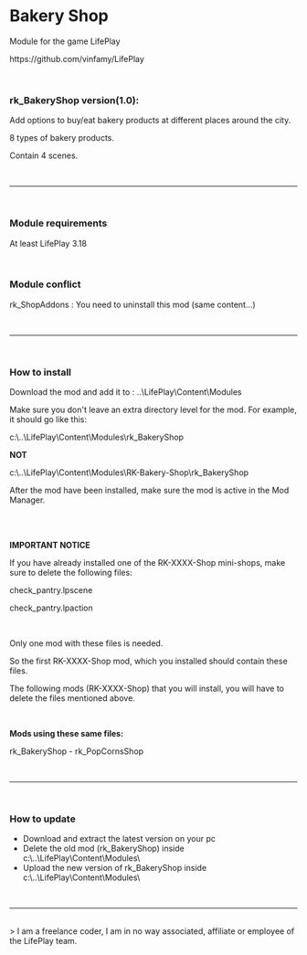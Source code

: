 <h1>Bakery Shop</h1>
<p>Module for the game LifePlay</p>
<p>https://github.com/vinfamy/LifePlay</p>
<br>
<h3>rk_BakeryShop  version(1.0):</h3>
<p>Add options to buy/eat bakery products at different places around the city.  </p>
<p>8 types of bakery products.  </p>
<p>Contain 4 scenes. </p>
<br>
<hr>
<br>
<h3>Module requirements</h3>
<p>At least LifePlay 3.18</p>
<br>
<h3>Module conflict</h3>
<p>rk_ShopAddons : You need to uninstall this mod (same content...)</p>
<br>
<hr>
<br>
<h3>How to install</h3>
<p>Download the mod and add it to : ..\LifePlay\Content\Modules</p>
<p>Make sure you don't leave an extra directory level for the mod. For example, it should go like this:</p>
<p>c:\..\LifePlay\Content\Modules\rk_BakeryShop </p>
<p><strong>NOT</strong></p>
<p>c:\..\LifePlay\Content\Modules\RK-Bakery-Shop\rk_BakeryShop</p>
<p>After the mod have been installed, make sure the mod is active in the Mod Manager. </p>
<br>
<br>
<p><strong>IMPORTANT NOTICE</strong></p>
<p>If you have already installed one of the RK-XXXX-Shop mini-shops, make sure to delete the following files:</p>
<p>check_pantry.lpscene</p>
<p>check_pantry.lpaction</p>
<br>
<p>Only one mod with these files is needed.</p>
<p>So the first RK-XXXX-Shop mod, which you installed should contain these files.</p>
<p>The following mods (RK-XXXX-Shop) that you will install, you will have to delete the files mentioned above.</p>
<br>
<p><strong>Mods using these same files:</strong></p>
<p>rk_BakeryShop - rk_PopCornsShop</p>
<br>
<hr>
<br>
<h3>How to update</h3>
<ul>
<li>Download and extract the latest version on your pc</li>
<li>Delete the old mod (rk_BakeryShop) inside c:\..\LifePlay\Content\Modules\</li>
<li>Upload the new version of rk_BakeryShop inside c:\..\LifePlay\Content\Modules\</li>
</ul>
<br>
<hr>
<br>
> I am a freelance coder, I am in no way associated, affiliate or employee of the LifePlay team.